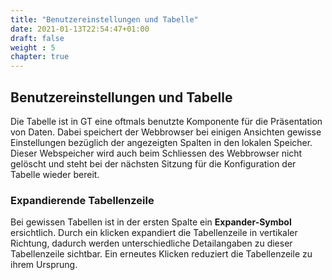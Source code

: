 ```yaml
---
title: "Benutzereinstellungen und Tabelle"
date: 2021-01-13T22:54:47+01:00
draft: false
weight : 5
chapter: true
---
```

## Benutzereinstellungen und Tabelle
Die Tabelle ist in GT eine oftmals benutzte Komponente für die Präsentation von Daten. Dabei speichert der Webbrowser bei einigen Ansichten gewisse Einstellungen bezüglich der angezeigten Spalten in den lokalen Speicher. Dieser Webspeicher wird auch beim Schliessen des Webbrowser nicht gelöscht und steht bei der nächsten Sitzung für die Konfiguration der Tabelle wieder bereit.

### Expandierende Tabellenzeile
Bei gewissen Tabellen ist in der ersten Spalte ein **Expander-Symbol** ersichtlich. Durch ein klicken expandiert die Tabellenzeile in vertikaler Richtung, dadurch werden unterschiedliche Detailangaben zu dieser Tabellenzeile sichtbar. Ein erneutes Klicken reduziert die Tabellenzeile zu ihrem Ursprung.